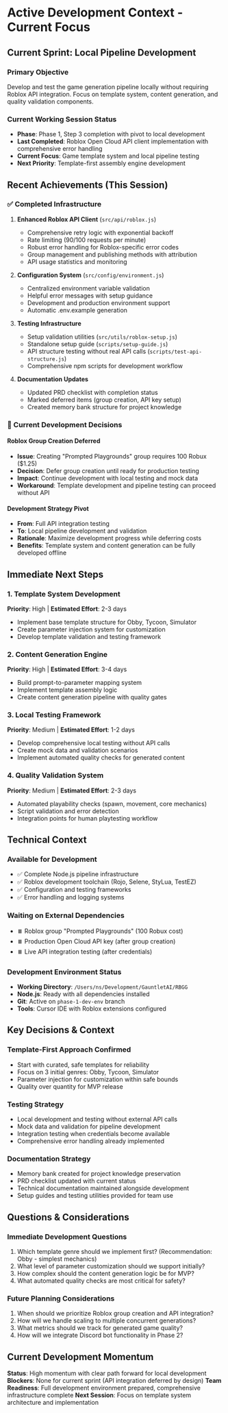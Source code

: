 # Active Development Context - Current Focus

## Current Sprint: Local Pipeline Development

### Primary Objective
Develop and test the game generation pipeline locally without requiring Roblox API integration. Focus on template system, content generation, and quality validation components.

### Current Working Session Status
- **Phase**: Phase 1, Step 3 completion with pivot to local development
- **Last Completed**: Roblox Open Cloud API client implementation with comprehensive error handling
- **Current Focus**: Game template system and local pipeline testing
- **Next Priority**: Template-first assembly engine development

## Recent Achievements (This Session)

### ✅ Completed Infrastructure
1. **Enhanced Roblox API Client** (`src/api/roblox.js`)
   - Comprehensive retry logic with exponential backoff
   - Rate limiting (90/100 requests per minute)
   - Robust error handling for Roblox-specific error codes
   - Group management and publishing methods with attribution
   - API usage statistics and monitoring

2. **Configuration System** (`src/config/environment.js`)
   - Centralized environment variable validation
   - Helpful error messages with setup guidance
   - Development and production environment support
   - Automatic .env.example generation

3. **Testing Infrastructure**
   - Setup validation utilities (`src/utils/roblox-setup.js`)
   - Standalone setup guide (`scripts/setup-guide.js`)
   - API structure testing without real API calls (`scripts/test-api-structure.js`)
   - Comprehensive npm scripts for development workflow

4. **Documentation Updates**
   - Updated PRD checklist with completion status
   - Marked deferred items (group creation, API key setup)
   - Created memory bank structure for project knowledge

### 🔄 Current Development Decisions

#### Roblox Group Creation Deferred
- **Issue**: Creating "Prompted Playgrounds" group requires 100 Robux ($1.25)
- **Decision**: Defer group creation until ready for production testing
- **Impact**: Continue development with local testing and mock data
- **Workaround**: Template development and pipeline testing can proceed without API

#### Development Strategy Pivot
- **From**: Full API integration testing
- **To**: Local pipeline development and validation
- **Rationale**: Maximize development progress while deferring costs
- **Benefits**: Template system and content generation can be fully developed offline

## Immediate Next Steps

### 1. Template System Development
**Priority**: High | **Estimated Effort**: 2-3 days
- Implement base template structure for Obby, Tycoon, Simulator
- Create parameter injection system for customization
- Develop template validation and testing framework

### 2. Content Generation Engine
**Priority**: High | **Estimated Effort**: 3-4 days
- Build prompt-to-parameter mapping system
- Implement template assembly logic
- Create content generation pipeline with quality gates

### 3. Local Testing Framework
**Priority**: Medium | **Estimated Effort**: 1-2 days
- Develop comprehensive local testing without API calls
- Create mock data and validation scenarios
- Implement automated quality checks for generated content

### 4. Quality Validation System
**Priority**: Medium | **Estimated Effort**: 2-3 days
- Automated playability checks (spawn, movement, core mechanics)
- Script validation and error detection
- Integration points for human playtesting workflow

## Technical Context

### Available for Development
- ✅ Complete Node.js pipeline infrastructure
- ✅ Roblox development toolchain (Rojo, Selene, StyLua, TestEZ)
- ✅ Configuration and testing frameworks
- ✅ Error handling and logging systems

### Waiting on External Dependencies
- ⏸️ Roblox group "Prompted Playgrounds" (100 Robux cost)
- ⏸️ Production Open Cloud API key (after group creation)
- ⏸️ Live API integration testing (after credentials)

### Development Environment Status
- **Working Directory**: `/Users/ns/Development/GauntletAI/RBGG`
- **Node.js**: Ready with all dependencies installed
- **Git**: Active on `phase-1-dev-env` branch
- **Tools**: Cursor IDE with Roblox extensions configured

## Key Decisions & Context

### Template-First Approach Confirmed
- Start with curated, safe templates for reliability
- Focus on 3 initial genres: Obby, Tycoon, Simulator
- Parameter injection for customization within safe bounds
- Quality over quantity for MVP release

### Testing Strategy
- Local development and testing without external API calls
- Mock data and validation for pipeline development
- Integration testing when credentials become available
- Comprehensive error handling already implemented

### Documentation Strategy
- Memory bank created for project knowledge preservation
- PRD checklist updated with current status
- Technical documentation maintained alongside development
- Setup guides and testing utilities provided for team use

## Questions & Considerations

### Immediate Development Questions
1. Which template genre should we implement first? (Recommendation: Obby - simplest mechanics)
2. What level of parameter customization should we support initially?
3. How complex should the content generation logic be for MVP?
4. What automated quality checks are most critical for safety?

### Future Planning Considerations
1. When should we prioritize Roblox group creation and API integration?
2. How will we handle scaling to multiple concurrent generations?
3. What metrics should we track for generated game quality?
4. How will we integrate Discord bot functionality in Phase 2?

## Current Development Momentum
**Status**: High momentum with clear path forward for local development
**Blockers**: None for current sprint (API integration deferred by design)
**Team Readiness**: Full development environment prepared, comprehensive infrastructure complete
**Next Session**: Focus on template system architecture and implementation
